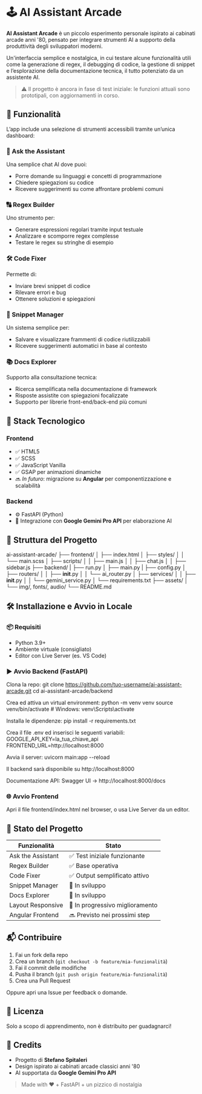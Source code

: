 # 🕹️ AI Assistant Arcade

**AI Assistant Arcade** è un piccolo esperimento personale ispirato ai cabinati arcade anni '80, pensato per integrare strumenti AI a supporto della produttività degli sviluppatori moderni.

Un'interfaccia semplice e nostalgica, in cui testare alcune funzionalità utili come la generazione di regex, il debugging di codice, la gestione di snippet e l’esplorazione della documentazione tecnica, il tutto potenziato da un assistente AI.

> ⚠️ Il progetto è ancora in fase di test iniziale: le funzioni attuali sono prototipali, con aggiornamenti in corso.

## 🎯 Funzionalità

L’app include una selezione di strumenti accessibili tramite un’unica dashboard:

### 🤖 Ask the Assistant
Una semplice chat AI dove puoi:
- Porre domande su linguaggi e concetti di programmazione
- Chiedere spiegazioni su codice
- Ricevere suggerimenti su come affrontare problemi comuni

### 🔠 Regex Builder
Uno strumento per:
- Generare espressioni regolari tramite input testuale
- Analizzare e scomporre regex complesse
- Testare le regex su stringhe di esempio

### 🛠️ Code Fixer
Permette di:
- Inviare brevi snippet di codice
- Rilevare errori e bug
- Ottenere soluzioni e spiegazioni

### 📁 Snippet Manager
Un sistema semplice per:
- Salvare e visualizzare frammenti di codice riutilizzabili
- Ricevere suggerimenti automatici in base al contesto

### 📚 Docs Explorer
Supporto alla consultazione tecnica:
- Ricerca semplificata nella documentazione di framework
- Risposte assistite con spiegazioni focalizzate
- Supporto per librerie front-end/back-end più comuni

## 🧠 Stack Tecnologico

### Frontend
- ✅ HTML5
- ✅ SCSS
- ✅ JavaScript Vanilla
- ✅ GSAP per animazioni dinamiche
- 🔜 *In futuro*: migrazione su **Angular** per componentizzazione e scalabilità

### Backend
- ⚙️ FastAPI (Python)
- 🔌 Integrazione con **Google Gemini Pro API** per elaborazione AI

## 📁 Struttura del Progetto

ai-assistant-arcade/
├── frontend/
│   ├── index.html
│   ├── styles/
│   │   └── main.scss
│   ├── scripts/
│   │   ├── main.js
│   │   ├── chat.js
│   │   ├── sidebar.js
├── backend/
|   ├── run.py
│   ├── main.py
|   ├── config.py
│   ├── routers/
│   │   ├── __init__.py
│   │   └── ai_router.py
│   ├── services/
│   │   ├── __init__.py
│   │   └── gemini_service.py
│   └── requirements.txt
├── assets/
│   └── img/, fonts/, audio/
└── README.md

## 🛠️ Installazione e Avvio in Locale

### 📦 Requisiti

- Python 3.9+
- Ambiente virtuale (consigliato)
- Editor con Live Server (es. VS Code)

### ▶️ Avvio Backend (FastAPI)

Clona la repo:
git clone https://github.com/tuo-username/ai-assistant-arcade.git
cd ai-assistant-arcade/backend

Crea ed attiva un virtual environment:
python -m venv venv
source venv/bin/activate  # Windows: venv\\Scripts\\activate

Installa le dipendenze:
pip install -r requirements.txt

Crea il file .env ed inserisci le seguenti variabili:
GOOGLE_API_KEY=la_tua_chiave_api
FRONTEND_URL=http://localhost:8000

Avvia il server:
uvicorn main:app --reload

Il backend sarà disponibile su http://localhost:8000

Documentazione API:
Swagger UI → http://localhost:8000/docs

### 🌐 Avvio Frontend

Apri il file frontend/index.html nel browser, o usa Live Server da un editor.

## 🔄 Stato del Progetto

| Funzionalità       | Stato                         |
|--------------------|-------------------------------|
| Ask the Assistant  | ✅ Test iniziale funzionante   |
| Regex Builder      | ✅ Base operativa              |
| Code Fixer         | ✅ Output semplificato attivo  |
| Snippet Manager    | 🧪 In sviluppo                 |
| Docs Explorer      | 🧪 In sviluppo                 |
| Layout Responsive  | 🚧 In progressivo miglioramento |
| Angular Frontend   | 🔜 Previsto nei prossimi step  |

## 📬 Contribuire

1. Fai un fork della repo
2. Crea un branch (`git checkout -b feature/mia-funzionalità`)
3. Fai il commit delle modifiche
4. Pusha il branch (`git push origin feature/mia-funzionalità`)
5. Crea una Pull Request

Oppure apri una Issue per feedback o domande.

## 📄 Licenza

Solo a scopo di apprendimento, non è distribuito per guadagnarci!

## 🙌 Credits

- Progetto di **Stefano Spitaleri**
- Design ispirato ai cabinati arcade classici anni '80
- AI supportata da **Google Gemini Pro API**

> Made with ❤️ + FastAPI + un pizzico di nostalgia

